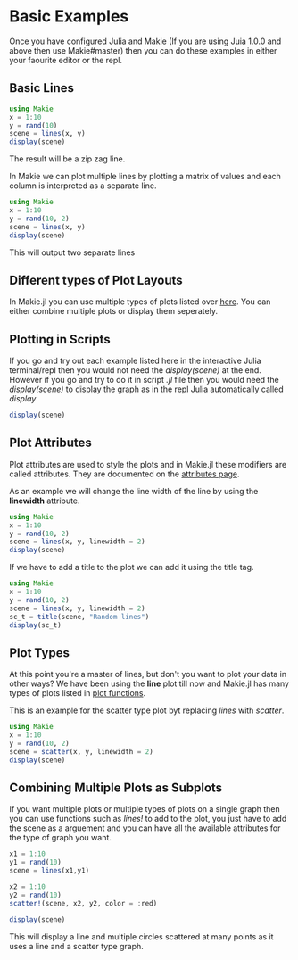 # Basic Examples

Once you have configured Julia and Makie (If you are using Juia 1.0.0 and above then use Makie#master) then
you can do these examples in either your faourite editor or the repl.

## Basic Lines

```Julia
using Makie
x = 1:10
y = rand(10)
scene = lines(x, y)
display(scene)
```

The result will be a zip zag line.

In Makie we can plot multiple lines by plotting a matrix of values and each column is interpreted as a separate line.

```Julia
using Makie
x = 1:10
y = rand(10, 2)
scene = lines(x, y)
display(scene)
```

This will output two separate lines

## Different types of Plot Layouts

In Makie.jl you can use multiple types of plots listed over 
[here](http://makie.juliaplots.org/dev/functions-overview.html). You can either combine multiple plots or display them 
seperately.

## Plotting in Scripts
If you go and try out each example listed here in the interactive Julia terminal/repl then you would not need the 
_display(scene)_ at the end. However if you go and try to do it in script _.jl_ file then you would need the 
_display(scene)_ to display the graph as in the repl Julia automatically called _display_

```Julia
display(scene)
```

## Plot Attributes

Plot attributes are used to style the plots and in Makie.jl these modifiers are called attributes. They are documented on the [attributes page](http://makie.juliaplots.org/dev/plot-attributes.html).

As an example we will change the line width of the line by using the __linewidth__ attribute.

```Julia
using Makie
x = 1:10
y = rand(10, 2)
scene = lines(x, y, linewidth = 2)
display(scene)
```

If we have to add a title to the plot we can add it using the title tag.

```Julia
using Makie
x = 1:10
y = rand(10, 2)
scene = lines(x, y, linewidth = 2)
sc_t = title(scene, "Random lines")
display(sc_t)
```

## Plot Types

At this point you're a master of lines, but don't you want to plot your data in other ways? We have been using the __line__ plot till now and Makie.jl has many types of plots listed in [plot functions](http://makie.juliaplots.org/dev/functions-overview.html).

This is an example for the scatter type plot byt replacing _lines_ with _scatter_.

```Julia
using Makie
x = 1:10
y = rand(10, 2)
scene = scatter(x, y, linewidth = 2)
display(scene)
```

## Combining Multiple Plots as Subplots

If you want multiple plots or multiple types of plots on a single graph then you can use functions such as _lines!_ to
add to the plot, you just have to add the scene as a arguement and you can have all the available attributes for the type
of graph you want.

```Julia
x1 = 1:10
y1 = rand(10)
scene = lines(x1,y1)

x2 = 1:10
y2 = rand(10)
scatter!(scene, x2, y2, color = :red)

display(scene)
```

This will display a line and multiple circles scattered at many points as it uses a line and a scatter type graph.
